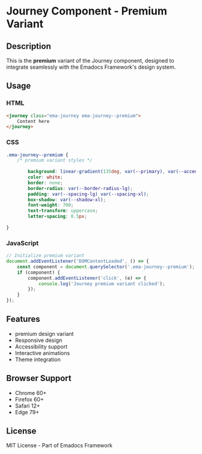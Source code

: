 # Journey Component - Premium Variant

## Description
This is the **premium** variant of the Journey component, designed to integrate seamlessly with the Emadocs Framework's design system.

## Usage

### HTML
```html
<journey class="ema-journey ema-journey--premium">
    Content here
</journey>
```

### CSS
```css
.ema-journey--premium {
    /* premium variant styles */
    
        background: linear-gradient(135deg, var(--primary), var(--accent));
        color: white;
        border: none;
        border-radius: var(--border-radius-lg);
        padding: var(--spacing-lg) var(--spacing-xl);
        box-shadow: var(--shadow-xl);
        font-weight: 700;
        text-transform: uppercase;
        letter-spacing: 0.5px;
    
}
```

### JavaScript
```javascript
// Initialize premium variant
document.addEventListener('DOMContentLoaded', () => {
    const component = document.querySelector('.ema-journey--premium');
    if (component) {
        component.addEventListener('click', (e) => {
            console.log('Journey premium variant clicked');
        });
    }
});
```

## Features
- premium design variant
- Responsive design
- Accessibility support
- Interactive animations
- Theme integration

## Browser Support
- Chrome 60+
- Firefox 60+
- Safari 12+
- Edge 79+

## License
MIT License - Part of Emadocs Framework
